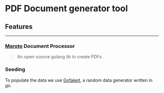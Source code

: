 # PDF Document generator tool 

## Features
***
### [Maroto](https://github.com/johnfercher/maroto) Document Processor
> An open-source golang lib to create PDFs.

### Seeding
To populate the data we use [Gofakeit](https://github.com/brianvoe/gofakeit), a random data generator written in go.